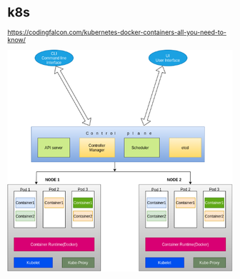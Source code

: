 # k8s

https://codingfalcon.com/kubernetes-docker-containers-all-you-need-to-know/

<img src="k8s.png">